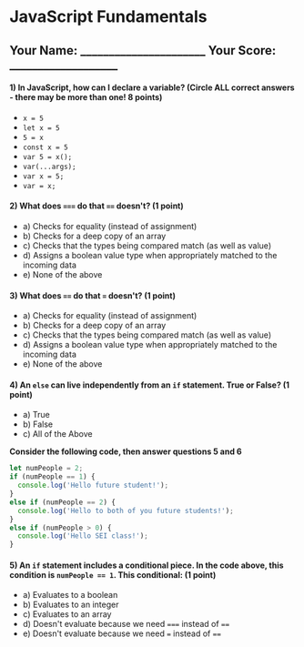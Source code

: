 # JavaScript Fundamentals

## Your Name: ______________________ Your Score: ___________________

#### 1) In JavaScript, how can I declare a variable? (Circle ALL correct answers - there may be more than one! 8 points)

* `x = 5`
* `let x = 5`
* `5 = x`
* `const x = 5`
* `var 5 = x();`
* `var(...args);`
* `var x = 5;`
* `var = x;`

#### 2) What does `===` do that `==` doesn't? (1 point)

* a) Checks for equality (instead of assignment)
* b) Checks for a deep copy of an array
* c) Checks that the types being compared match (as well as value)
* d) Assigns a boolean value type when appropriately matched to the incoming data
* e) None of the above

#### 3) What does `==` do that `=` doesn't? (1 point)

* a) Checks for equality (instead of assignment)
* b) Checks for a deep copy of an array
* c) Checks that the types being compared match (as well as value)
* d) Assigns a boolean value type when appropriately matched to the incoming data
* e) None of the above

#### 4) An `else` can live independently from an `if` statement. True or False? (1 point)

* a) True
* b) False
* c) All of the Above 

**Consider the following code, then answer questions 5 and 6**

```js
let numPeople = 2;
if (numPeople == 1) {
  console.log('Hello future student!');
}
else if (numPeople == 2) {
  console.log('Hello to both of you future students!');
}
else if (numPeople > 0) {
  console.log('Hello SEI class!');
}
```

#### 5) An `if` statement includes a conditional piece. In the code above, this condition is `numPeople == 1`. This conditional: (1 point)

* a) Evaluates to a boolean
* b) Evaluates to an integer
* c) Evaluates to an array
* d) Doesn't evaluate because we need `===` instead of `==`
* e) Doesn't evaluate because we need `=` instead of `==`
